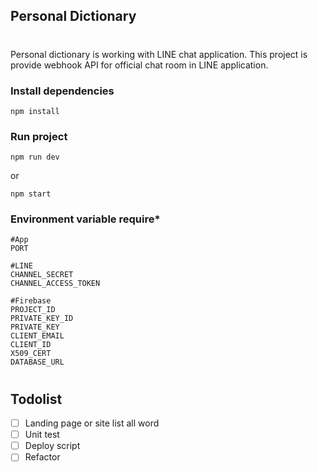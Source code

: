 ## Personal Dictionary
#
Personal dictionary is working with LINE chat application. This project is provide webhook API for official chat room in LINE application.

### Install dependencies
```
npm install
```
### Run project
```
npm run dev
```
or
```
npm start
```

### Environment variable require*
```
#App
PORT

#LINE
CHANNEL_SECRET
CHANNEL_ACCESS_TOKEN

#Firebase
PROJECT_ID
PRIVATE_KEY_ID
PRIVATE_KEY
CLIENT_EMAIL
CLIENT_ID
X509_CERT
DATABASE_URL
```

#
## Todolist
- [ ] Landing page or site list all word
- [ ] Unit test
- [ ] Deploy script
- [ ] Refactor
